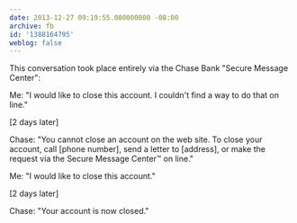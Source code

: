 ```yaml
---
date: 2013-12-27 09:19:55.000000000 -08:00
archive: fb
id: '1388164795'
weblog: false
---
```


This conversation took place entirely via the Chase Bank "Secure Message Center":

Me: "I would like to close this account. I couldn't find a way to do that on line."

[2 days later]

Chase: "You cannot close an account on the web site. To close your account, call [phone number], send a letter to [address], or make the request via the Secure Message Center™ on line."

Me: "I would like to close this account."

[2 days later]

Chase: "Your account is now closed."
